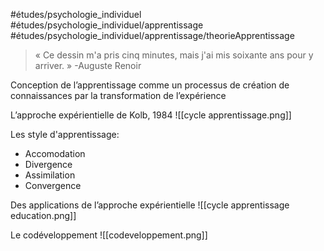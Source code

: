 #études/psychologie_individuel 
#études/psychologie_individuel/apprentissage
#études/psychologie_individuel/apprentissage/theorieApprentissage 


>« Ce dessin m'a pris cinq minutes, mais j'ai mis soixante ans pour y arriver. »
\-Auguste Renoir


Conception de l’apprentissage comme un processus de création de connaissances par la transformation de l’expérience


L’approche expérientielle de Kolb, 1984
![[cycle apprentissage.png]]

Les style d'apprentissage: 
- Accomodation
- Divergence
- Assimilation
- Convergence

Des applications de l’approche expérientielle
![[cycle apprentissage education.png]]

   Le codéveloppement
   ![[codeveloppement.png]]
